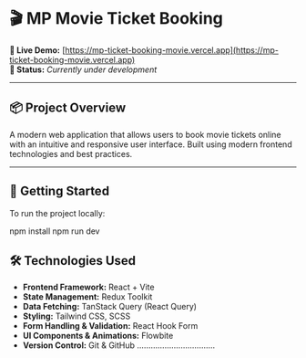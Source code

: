 # 🎬 MP Movie Ticket Booking

**🔗 Live Demo:** [https://mp-ticket-booking-movie.vercel.app](https://mp-ticket-booking-movie.vercel.app)  
**📌 Status:** _Currently under development_

---

## 📦 Project Overview

A modern web application that allows users to book movie tickets online with an intuitive and responsive user interface. Built using modern frontend technologies and best practices.

---

## 🚀 Getting Started

To run the project locally:


npm install
npm run dev

## 🛠️ Technologies Used

- **Frontend Framework:** React + Vite  
- **State Management:** Redux Toolkit  
- **Data Fetching:** TanStack Query (React Query)  
- **Styling:** Tailwind CSS, SCSS  
- **Form Handling & Validation:** React Hook Form  
- **UI Components & Animations:** Flowbite  
- **Version Control:** Git & GitHub
..................................

